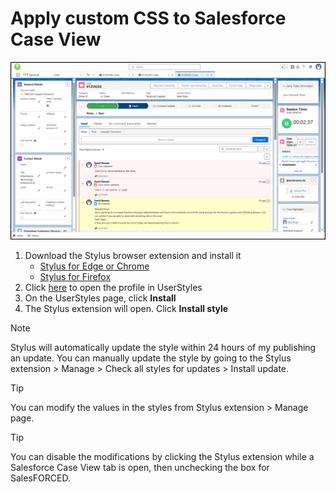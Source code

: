 # Apply custom CSS to Salesforce Case View  
![](StylusMods.png)
1. Download the Stylus browser extension and install it
   - [Stylus for Edge or Chrome](https://chromewebstore.google.com/detail/stylus/clngdbkpkpeebahjckkjfobafhncgmne?hl=en)
   - [Stylus for Firefox](https://addons.mozilla.org/en-US/firefox/addon/styl-us/)
2. Click [here](https://userstyles.world/style/22175/salesforced) to open the profile in UserStyles
3. On the UserStyles page, click **Install**
4. The Stylus extension will open. Click **Install style**

<!--
3. Click [here](SalesFORCED_stylus.json) to open the Stylus configuration
4. Click the **Download raw file** button (top right)
5. Click the **Stylus** extension icon in your browser
6. Click **Manage**
7. Click **Import**
8. Select the json file you downloaded in step 2 and click **Open**  
-->

> [!NOTE]
> Stylus will automatically update the style within 24 hours of my publishing an update. You can manually update the style by going to the Stylus extension > Manage > Check all styles for updates > Install update.  

> [!TIP]
> You can modify the values in the styles from Stylus extension > Manage page.  

> [!TIP]
> You can disable the modifications by clicking the Stylus extension while a Salesforce Case View tab is open, then unchecking the box for SalesFORCED.